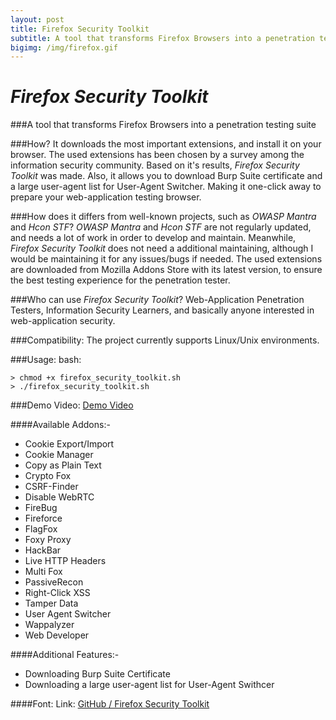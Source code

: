 ```yaml
---
layout: post
title: Firefox Security Toolkit
subtitle: A tool that transforms Firefox Browsers into a penetration testing suite
bigimg: /img/firefox.gif
---
```


*Firefox Security Toolkit*
====================
###A tool that transforms Firefox Browsers into a penetration testing suite


###How?
It downloads the most important extensions, and install it on your browser. The used extensions has been chosen by a survey among the information security community. Based on it's results, *Firefox Security Toolkit* was made. Also, it allows you to download Burp Suite certificate and a large user-agent list for User-Agent Switcher. Making it one-click away to prepare your web-application testing browser.

###How does it differs from well-known projects, such as *OWASP Mantra* and *Hcon STF*?
*OWASP Mantra* and *Hcon STF* are not regularly updated, and needs a lot of work in order to develop and maintain. Meanwhile, *Firefox Security Toolkit* does not need a additional maintaining, although I would be maintaining it for any issues/bugs if needed. The used extensions are downloaded from Mozilla Addons Store with its latest version, to ensure the best testing experience for the penetration tester.

###Who can use *Firefox Security Toolkit*?
Web-Application Penetration Testers, Information Security Learners, and basically anyone interested in web-application security.

###Compatibility:
The project currently supports Linux/Unix environments. 

###Usage:
bash: 

```> chmod +x firefox_security_toolkit.sh```  
```> ./firefox_security_toolkit.sh```

###Demo Video:
[Demo Video](https://www.youtube.com/watch?v=0pD-tNrxrzY)

####Available Addons:-
* Cookie Export/Import
* Cookie Manager 
* Copy as Plain Text
* Crypto Fox
* CSRF-Finder
* Disable WebRTC
* FireBug
* Fireforce
* FlagFox
* Foxy Proxy
* HackBar
* Live HTTP Headers
* Multi Fox
* PassiveRecon
* Right-Click XSS
* Tamper Data
* User Agent Switcher
* Wappalyzer
* Web Developer

####Additional Features:-
* Downloading Burp Suite Certificate
* Downloading a large user-agent list for User-Agent Swithcer

####Font:
Link: [GitHub / Firefox Security Toolkit](https://github.com/mazen160/Firefox-Security-Toolkit)
